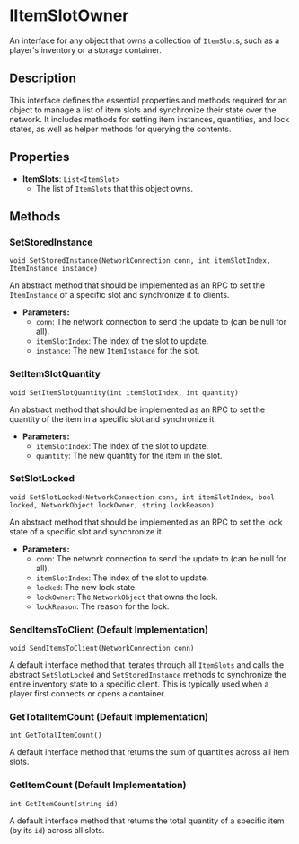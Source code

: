 # IItemSlotOwner

An interface for any object that owns a collection of `ItemSlot`s, such as a player's inventory or a storage container.

## Description

This interface defines the essential properties and methods required for an object to manage a list of item slots and synchronize their state over the network. It includes methods for setting item instances, quantities, and lock states, as well as helper methods for querying the contents.

## Properties

-   **ItemSlots**: `List<ItemSlot>`
    -   The list of `ItemSlot`s that this object owns.

## Methods

### SetStoredInstance
`void SetStoredInstance(NetworkConnection conn, int itemSlotIndex, ItemInstance instance)`

An abstract method that should be implemented as an RPC to set the `ItemInstance` of a specific slot and synchronize it to clients.

-   **Parameters:**
    -   `conn`: The network connection to send the update to (can be null for all).
    -   `itemSlotIndex`: The index of the slot to update.
    -   `instance`: The new `ItemInstance` for the slot.

### SetItemSlotQuantity
`void SetItemSlotQuantity(int itemSlotIndex, int quantity)`

An abstract method that should be implemented as an RPC to set the quantity of the item in a specific slot and synchronize it.

-   **Parameters:**
    -   `itemSlotIndex`: The index of the slot to update.
    -   `quantity`: The new quantity for the item in the slot.

### SetSlotLocked
`void SetSlotLocked(NetworkConnection conn, int itemSlotIndex, bool locked, NetworkObject lockOwner, string lockReason)`

An abstract method that should be implemented as an RPC to set the lock state of a specific slot and synchronize it.

-   **Parameters:**
    -   `conn`: The network connection to send the update to (can be null for all).
    -   `itemSlotIndex`: The index of the slot to update.
    -   `locked`: The new lock state.
    -   `lockOwner`: The `NetworkObject` that owns the lock.
    -   `lockReason`: The reason for the lock.

### SendItemsToClient (Default Implementation)
`void SendItemsToClient(NetworkConnection conn)`

A default interface method that iterates through all `ItemSlots` and calls the abstract `SetSlotLocked` and `SetStoredInstance` methods to synchronize the entire inventory state to a specific client. This is typically used when a player first connects or opens a container.

### GetTotalItemCount (Default Implementation)
`int GetTotalItemCount()`

A default interface method that returns the sum of quantities across all item slots.

### GetItemCount (Default Implementation)
`int GetItemCount(string id)`

A default interface method that returns the total quantity of a specific item (by its `id`) across all slots.

